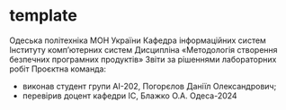 # template
Одеська політехніка МОН України
Кафедра інформаційних систем Інституту комп’ютерних систем
Дисципліна «Методологія створення безпечних програмних продуктів»
Звіти за рішеннями лабораторних робіт
Проєктна команда:
- виконав студент групи АІ-202, Погорєлов Даніїл Олександрович;
- перевірив доцент кафедри ІС, Блажко О.А.
Одеса-2024
